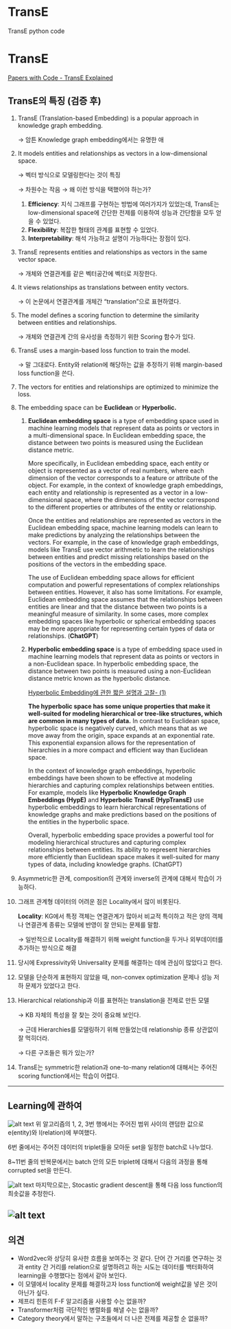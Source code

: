 # TransE
TransE python code

# TransE

[Papers with Code - TransE Explained](https://paperswithcode.com/method/transe)

## TransE의 특징 (검증 후)

1. TransE (Translation-based Embedding) is a popular approach in knowledge graph embedding.
    
    → 암튼 Knowledge graph embedding에서는 유명한 애
    
2. It models entities and relationships as vectors in a low-dimensional space. 
    
    → 벡터 방식으로 모델링한다는 것이 특징
    
    → 차원수는 작음 → 왜 이런 방식을 택했어야 하는가?
    
    1. **Efficiency**: 지식 그래프를 구현하는 방법에 여러가지가 있었는데, TransE는 low-dimensional space에 간단한 전제를 이용하여 성능과 간단함을 모두 얻을 수 있었다.
    2. **Flexibility**: 복잡한 형태의 관계를 표현할 수 있었다.
    3. **Interpretability**: 해석 가능하고 설명이 가능하다는 장점이 있다.
3. TransE represents entities and relationships as vectors in the same vector space.
    
    → 개체와 연결관계를 같은 벡터공간에 벡터로 저장한다.
    
4. It views relationships as translations between entity vectors. 
    
    → 이 논문에서 연결관계를 개체간 “translation”으로 표현하였다.
    
5. The model defines a scoring function to determine the similarity between entities and relationships.
    
    → 개체와 연결관계 간의 유사성을 측정하기 위한 Scoring 함수가 있다.
    
6. TransE uses a margin-based loss function to train the model.
    
    → 말 그대로다. Entity와 relation에 해당하는 값을 추정하기 위해 margin-based loss function을 쓴다.
    
7. The vectors for entities and relationships are optimized to minimize the loss.
8. The embedding space can be **Euclidean** or **Hyperbolic.**
    1. **Euclidean embedding space** is a type of embedding space used in machine learning models that represent data as points or vectors in a multi-dimensional space. In Euclidean embedding space, the distance between two points is measured using the Euclidean distance metric.
        
        More specifically, in Euclidean embedding space, each entity or object is represented as a vector of real numbers, where each dimension of the vector corresponds to a feature or attribute of the object. For example, in the context of knowledge graph embeddings, each entity and relationship is represented as a vector in a low-dimensional space, where the dimensions of the vector correspond to the different properties or attributes of the entity or relationship.
        
        Once the entities and relationships are represented as vectors in the Euclidean embedding space, machine learning models can learn to make predictions by analyzing the relationships between the vectors. For example, in the case of knowledge graph embeddings, models like TransE use vector arithmetic to learn the relationships between entities and predict missing relationships based on the positions of the vectors in the embedding space.
        
        The use of Euclidean embedding space allows for efficient computation and powerful representations of complex relationships between entities. However, it also has some limitations. For example, Euclidean embedding space assumes that the relationships between entities are linear and that the distance between two points is a meaningful measure of similarity. In some cases, more complex embedding spaces like hyperbolic or spherical embedding spaces may be more appropriate for representing certain types of data or relationships. (**ChatGPT**)
        
    2. **Hyperbolic embedding space** is a type of embedding space used in machine learning models that represent data as points or vectors in a non-Euclidean space. In hyperbolic embedding space, the distance between two points is measured using a non-Euclidean distance metric known as the hyperbolic distance.
        
        [Hyperbolic Embedding에 관한 짧은 설명과 고찰- (1)](https://chumji.tistory.com/3)
        
        **The hyperbolic space has some unique properties that make it well-suited for modeling hierarchical or tree-like structures, which are common in many types of data.** In contrast to Euclidean space, hyperbolic space is negatively curved, which means that as we move away from the origin, space expands at an exponential rate. This exponential expansion allows for the representation of hierarchies in a more compact and efficient way than Euclidean space.
        
        In the context of knowledge graph embeddings, hyperbolic embeddings have been shown to be effective at modeling hierarchies and capturing complex relationships between entities. For example, models like **Hyperbolic Knowledge Graph Embeddings (HypE)** and **Hyperbolic TransE (HypTransE)** use hyperbolic embeddings to learn hierarchical representations of knowledge graphs and make predictions based on the positions of the entities in the hyperbolic space.
        
        Overall, hyperbolic embedding space provides a powerful tool for modeling hierarchical structures and capturing complex relationships between entities. Its ability to represent hierarchies more efficiently than Euclidean space makes it well-suited for many types of data, including knowledge graphs. (ChatGPT)
        
9. Asymmetric한 관계, composition의 관계와 inverse의 관계에 대해서 학습이 가능하다.
10. 그래프 관계형 데이터의 어려운 점은 Locality에서 많이 비롯된다.
    
    **Locality**: KG에서 특정 객체는 연결관계가 많아서 비교적 특이하고 적은 양의 객체나 연결관계 종류는 모델에 반영이 잘 안되는 문제를 말함.
    
    → 일반적으로 Locality를 해결하기 위해 weight function을 두거나 외부데이터를 추가하는 방식으로 해결
    
11. 당시에 Expressivity와 Universality 문제를 해결하는 데에 관심이 많았다고 한다.
12. 모델을 단순하게 표현하지 않았을 때, non-convex optimization 문제나 성능 저하 문제가 있었다고 한다.
13. Hierarchical relationship과 이를 표현하는 translation을 전제로 만든 모델
    
    → KB 자체의 특성을 잘 찾는 것이 중요해 보인다.
    
    → 근데 Hierarchies를 모델링하기 위해 만들었는데 relationship 종류 상관없이 잘 먹히더라.
    
    → 다른 구조들은 뭐가 있는가?
    
14. TransE는 symmetric한 relation과 one-to-many relation에 대해서는 주어진 scoring function에서는 학습이 어렵다.

---

## Learning에 관하여

![alt text](https://github.com/[username]/[reponame]/blob/[branch]/image.jpg?raw=true)
위 알고리즘의 1, 2, 3번 행에서는 주어진 범위 사이의 랜덤한 값으로 e(entity)와 l(relation)에 부여했다.

6번 줄에서는 주어진 데이터의 triplet들을 모아둔 set을 일정한 batch로 나누었다.

8~11번 줄의 반복문에서는 batch 안의 모든 triplet에 대해서 다음의 과정을 통해 corrupted set을 만든다.

![alt text](https://github.com/[username]/[reponame]/blob/[branch]/image.jpg?raw=true)
마지막으로는, Stocastic gradient descent을 통해 다음 loss function의 최솟값을 추정한다.

![alt text](https://github.com/[username]/[reponame]/blob/[branch]/image.jpg?raw=true)
---

## 의견

- Word2vec와 상당히 유사한 흐름을 보여주는 것 같다. 단어 간 거리를 연구하는 것과 entity 간 거리를 relation으로 설명하려고 하는 시도는 데이터를 백터화하여 learning을 수행했다는 점에서 같아 보인다.
- 이 모델에서 locality 문제를 해결하고자 loss function에 weight값을 넣은 것이 아닌가 싶다.
- 제프리 힌튼의 F-F 알고리즘을 사용할 수는 없을까?
- Transformer처럼 극단적인 병렬화를 해낼 수는 없을까?
- Category theory에서 말하는 구조들에서 더 나은 전제를 제공할 순 없을까?
